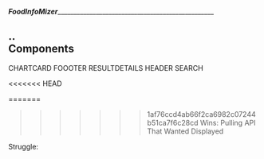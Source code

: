 
_____FoodInfoMizer______________________________________________________





..		
Components	
----------------------------------
CHARTCARD
FOOOTER
RESULTDETAILS
HEADER
SEARCH






<<<<<<< HEAD

=======
>>>>>>> 1af76ccd4ab66f2ca6982c07244b51ca7f6c28cd
Wins: Pulling API That Wanted Displayed 

Struggle: